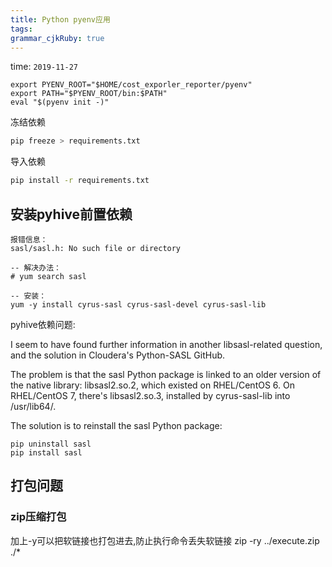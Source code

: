```yaml
---
title: Python pyenv应用 
tags: 
grammar_cjkRuby: true
---
```

time: `2019-11-27 `

```
export PYENV_ROOT="$HOME/cost_exporler_reporter/pyenv"
export PATH="$PYENV_ROOT/bin:$PATH"
eval "$(pyenv init -)"
```

冻结依赖

``` bash
pip freeze > requirements.txt
```

导入依赖

``` bash
pip install -r requirements.txt
```

## 安装pyhive前置依赖
```
报错信息：
sasl/sasl.h: No such file or directory
 
-- 解决办法：
# yum search sasl
 
-- 安装：
yum -y install cyrus-sasl cyrus-sasl-devel cyrus-sasl-lib
```

pyhive依赖问题:

I seem to have found further information in another libsasl-related question, and the solution in Cloudera's Python-SASL GitHub.

The problem is that the sasl Python package is linked to an older version of the native library: libsasl2.so.2, which existed on RHEL/CentOS 6. On RHEL/CentOS 7, there's libsasl2.so.3, installed by cyrus-sasl-lib into /usr/lib64/.

The solution is to reinstall the sasl Python package:
```
pip uninstall sasl
pip install sasl
```
## 打包问题
### zip压缩打包
加上-y可以把软链接也打包进去,防止执行命令丢失软链接
zip -ry ../execute.zip ./*

